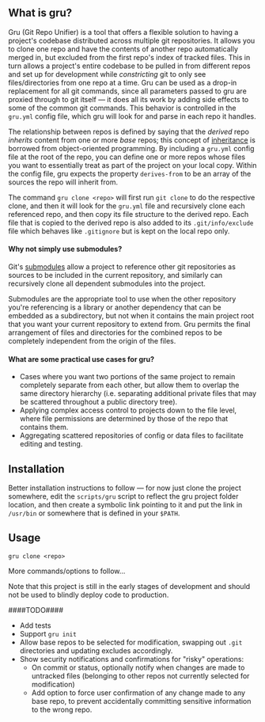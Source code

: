 ## What is gru?
Gru (Git Repo Unifier) is a tool that offers a flexible solution to having a project's codebase distributed across multiple git repositories.  It allows you to clone one repo and have the contents of another repo automatically merged in, but excluded from the first repo's index of tracked files.  This in turn allows a project's entire codebase to be pulled in from different repos and set up for development while *constricting* git to only see files/directories from one repo at a time.  Gru can be used as a drop-in replacement for all git commands, since all parameters passed to gru are proxied through to git itself — it does all its work by adding side effects to some of the common git commands.  This behavior is controlled in the ```gru.yml``` config file, which gru will look for and parse in each repo it handles.

The relationship between repos is defined by saying that the *derived* repo *inherits* content from one or more *base* repos; this concept of [inheritance](http://en.wikipedia.org/wiki/Inheritance_%28object-oriented_programming%29#Types_of_inheritance) is borrowed from object-oriented programming.  By including a ```gru.yml``` config file at the root of the repo, you can define one or more repos whose files you want to essentially treat as part of the project on your local copy.  Within the config file, gru expects the property ```derives-from``` to be an array of the sources the repo will inherit from.

The command ```gru clone <repo>``` will first run ```git clone``` to do the respective clone, and then it will look for the ```gru.yml``` file and recursively clone each referenced repo, and then copy its file structure to the derived repo.  Each file that is copied to the derived repo is also added to its ```.git/info/exclude``` file which behaves like ```.gitignore``` but is kept on the local repo only.

#### Why not simply use submodules?
Git's [submodules](http://git-scm.com/book/en/v2/Git-Tools-Submodules) allow a project to reference other git repositories as sources to be included in the current repository, and similarly can recursively clone all dependent submodules into the project.

Submodules are the appropriate tool to use when the other repository you're referencing is a library or another dependency that can be embedded as a subdirectory, but not when it contains the main project root that you want your current repository to extend from.  Gru permits the final arrangement of files and directories for the combined repos to be completely independent from the origin of the files.

#### What are some practical use cases for gru?
- Cases where you want two portions of the same project to remain completely separate from each other, but allow them to overlap the same directory hierarchy (i.e. separating additional private files that may be scattered throughout a public directory tree).
- Applying complex access control to projects down to the file level, where file permissions are determined by those of the repo that contains them.
- Aggregating scattered repositories of config or data files to facilitate editing and testing.

## Installation
Better installation instructions to follow — for now just clone the project somewhere, edit the ```scripts/gru``` script to reflect the gru project folder location, and then create a symbolic link pointing to it and put the link in ```/usr/bin``` or somewhere that is defined in your ```$PATH```.

## Usage
```
gru clone <repo>
```
More commands/options to follow...

Note that this project is still in the early stages of development and should not be used to blindly deploy code to production.

####TODO####
- Add tests
- Support ```gru init```
- Allow base repos to be selected for modification, swapping out ```.git``` directories and updating excludes accordingly.
- Show security notifications and confirmations for "risky" operations:
  + On commit or status, optionally notify when changes are made to untracked files (belonging to other repos not currently selected for modification)
  + Add option to force user confirmation of any change made to any base repo, to prevent accidentally committing sensitive information to the wrong repo.